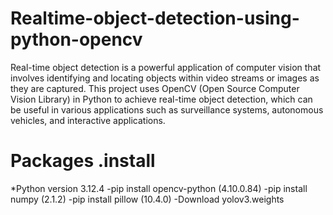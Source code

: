 # Realtime-object-detection-using-python-opencv
Real-time object detection is a powerful application of computer vision that involves identifying and locating objects within video streams or images as they are captured. This project uses OpenCV (Open Source Computer Vision Library) in Python to achieve real-time object detection, which can be useful in various applications such as surveillance systems, autonomous vehicles, and interactive applications.

# Packages .install  

*Python version 3.12.4
-pip install opencv-python (4.10.0.84)
-pip install numpy (2.1.2)
-pip install pillow (10.4.0)
-Download yolov3.weights
